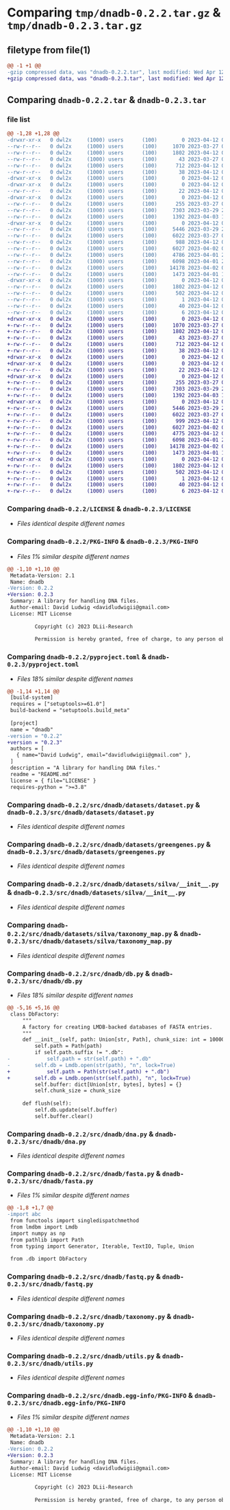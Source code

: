 # Comparing `tmp/dnadb-0.2.2.tar.gz` & `tmp/dnadb-0.2.3.tar.gz`

## filetype from file(1)

```diff
@@ -1 +1 @@
-gzip compressed data, was "dnadb-0.2.2.tar", last modified: Wed Apr 12 05:08:54 2023, max compression
+gzip compressed data, was "dnadb-0.2.3.tar", last modified: Wed Apr 12 05:32:53 2023, max compression
```

## Comparing `dnadb-0.2.2.tar` & `dnadb-0.2.3.tar`

### file list

```diff
@@ -1,28 +1,28 @@
-drwxr-xr-x   0 dwl2x     (1000) users      (100)        0 2023-04-12 05:08:54.946390 dnadb-0.2.2/
--rw-r--r--   0 dwl2x     (1000) users      (100)     1070 2023-03-27 04:24:58.000000 dnadb-0.2.2/LICENSE
--rw-r--r--   0 dwl2x     (1000) users      (100)     1802 2023-04-12 05:08:54.946390 dnadb-0.2.2/PKG-INFO
--rw-r--r--   0 dwl2x     (1000) users      (100)       43 2023-03-27 04:27:38.000000 dnadb-0.2.2/README.md
--rw-r--r--   0 dwl2x     (1000) users      (100)      712 2023-04-12 05:07:54.000000 dnadb-0.2.2/pyproject.toml
--rw-r--r--   0 dwl2x     (1000) users      (100)       38 2023-04-12 05:08:54.946390 dnadb-0.2.2/setup.cfg
-drwxr-xr-x   0 dwl2x     (1000) users      (100)        0 2023-04-12 05:08:54.946390 dnadb-0.2.2/src/
-drwxr-xr-x   0 dwl2x     (1000) users      (100)        0 2023-04-12 05:08:54.946390 dnadb-0.2.2/src/dnadb/
--rw-r--r--   0 dwl2x     (1000) users      (100)       22 2023-04-12 05:08:06.000000 dnadb-0.2.2/src/dnadb/__init__.py
-drwxr-xr-x   0 dwl2x     (1000) users      (100)        0 2023-04-12 05:08:54.946390 dnadb-0.2.2/src/dnadb/datasets/
--rw-r--r--   0 dwl2x     (1000) users      (100)      255 2023-03-27 05:49:34.000000 dnadb-0.2.2/src/dnadb/datasets/__init__.py
--rw-r--r--   0 dwl2x     (1000) users      (100)     7303 2023-03-29 23:23:08.000000 dnadb-0.2.2/src/dnadb/datasets/dataset.py
--rw-r--r--   0 dwl2x     (1000) users      (100)     1392 2023-04-03 19:22:40.000000 dnadb-0.2.2/src/dnadb/datasets/greengenes.py
-drwxr-xr-x   0 dwl2x     (1000) users      (100)        0 2023-04-12 05:08:54.946390 dnadb-0.2.2/src/dnadb/datasets/silva/
--rw-r--r--   0 dwl2x     (1000) users      (100)     5446 2023-03-29 23:23:47.000000 dnadb-0.2.2/src/dnadb/datasets/silva/__init__.py
--rw-r--r--   0 dwl2x     (1000) users      (100)     6022 2023-03-27 05:43:12.000000 dnadb-0.2.2/src/dnadb/datasets/silva/taxonomy_map.py
--rw-r--r--   0 dwl2x     (1000) users      (100)      988 2023-04-12 05:07:32.000000 dnadb-0.2.2/src/dnadb/db.py
--rw-r--r--   0 dwl2x     (1000) users      (100)     6027 2023-04-02 01:42:55.000000 dnadb-0.2.2/src/dnadb/dna.py
--rw-r--r--   0 dwl2x     (1000) users      (100)     4786 2023-04-01 20:18:30.000000 dnadb-0.2.2/src/dnadb/fasta.py
--rw-r--r--   0 dwl2x     (1000) users      (100)     6098 2023-04-01 22:17:05.000000 dnadb-0.2.2/src/dnadb/fastq.py
--rw-r--r--   0 dwl2x     (1000) users      (100)    14178 2023-04-02 01:58:16.000000 dnadb-0.2.2/src/dnadb/taxonomy.py
--rw-r--r--   0 dwl2x     (1000) users      (100)     1473 2023-04-01 17:43:32.000000 dnadb-0.2.2/src/dnadb/utils.py
-drwxr-xr-x   0 dwl2x     (1000) users      (100)        0 2023-04-12 05:08:54.946390 dnadb-0.2.2/src/dnadb.egg-info/
--rw-r--r--   0 dwl2x     (1000) users      (100)     1802 2023-04-12 05:08:54.000000 dnadb-0.2.2/src/dnadb.egg-info/PKG-INFO
--rw-r--r--   0 dwl2x     (1000) users      (100)      502 2023-04-12 05:08:54.000000 dnadb-0.2.2/src/dnadb.egg-info/SOURCES.txt
--rw-r--r--   0 dwl2x     (1000) users      (100)        1 2023-04-12 05:08:54.000000 dnadb-0.2.2/src/dnadb.egg-info/dependency_links.txt
--rw-r--r--   0 dwl2x     (1000) users      (100)       40 2023-04-12 05:08:54.000000 dnadb-0.2.2/src/dnadb.egg-info/requires.txt
--rw-r--r--   0 dwl2x     (1000) users      (100)        6 2023-04-12 05:08:54.000000 dnadb-0.2.2/src/dnadb.egg-info/top_level.txt
+drwxr-xr-x   0 dwl2x     (1000) users      (100)        0 2023-04-12 05:32:53.611128 dnadb-0.2.3/
+-rw-r--r--   0 dwl2x     (1000) users      (100)     1070 2023-03-27 04:24:58.000000 dnadb-0.2.3/LICENSE
+-rw-r--r--   0 dwl2x     (1000) users      (100)     1802 2023-04-12 05:32:53.611128 dnadb-0.2.3/PKG-INFO
+-rw-r--r--   0 dwl2x     (1000) users      (100)       43 2023-03-27 04:27:38.000000 dnadb-0.2.3/README.md
+-rw-r--r--   0 dwl2x     (1000) users      (100)      712 2023-04-12 05:32:22.000000 dnadb-0.2.3/pyproject.toml
+-rw-r--r--   0 dwl2x     (1000) users      (100)       38 2023-04-12 05:32:53.611128 dnadb-0.2.3/setup.cfg
+drwxr-xr-x   0 dwl2x     (1000) users      (100)        0 2023-04-12 05:32:53.611128 dnadb-0.2.3/src/
+drwxr-xr-x   0 dwl2x     (1000) users      (100)        0 2023-04-12 05:32:53.611128 dnadb-0.2.3/src/dnadb/
+-rw-r--r--   0 dwl2x     (1000) users      (100)       22 2023-04-12 05:32:19.000000 dnadb-0.2.3/src/dnadb/__init__.py
+drwxr-xr-x   0 dwl2x     (1000) users      (100)        0 2023-04-12 05:32:53.611128 dnadb-0.2.3/src/dnadb/datasets/
+-rw-r--r--   0 dwl2x     (1000) users      (100)      255 2023-03-27 05:49:34.000000 dnadb-0.2.3/src/dnadb/datasets/__init__.py
+-rw-r--r--   0 dwl2x     (1000) users      (100)     7303 2023-03-29 23:23:08.000000 dnadb-0.2.3/src/dnadb/datasets/dataset.py
+-rw-r--r--   0 dwl2x     (1000) users      (100)     1392 2023-04-03 19:22:40.000000 dnadb-0.2.3/src/dnadb/datasets/greengenes.py
+drwxr-xr-x   0 dwl2x     (1000) users      (100)        0 2023-04-12 05:32:53.611128 dnadb-0.2.3/src/dnadb/datasets/silva/
+-rw-r--r--   0 dwl2x     (1000) users      (100)     5446 2023-03-29 23:23:47.000000 dnadb-0.2.3/src/dnadb/datasets/silva/__init__.py
+-rw-r--r--   0 dwl2x     (1000) users      (100)     6022 2023-03-27 05:43:12.000000 dnadb-0.2.3/src/dnadb/datasets/silva/taxonomy_map.py
+-rw-r--r--   0 dwl2x     (1000) users      (100)      999 2023-04-12 05:30:41.000000 dnadb-0.2.3/src/dnadb/db.py
+-rw-r--r--   0 dwl2x     (1000) users      (100)     6027 2023-04-02 01:42:55.000000 dnadb-0.2.3/src/dnadb/dna.py
+-rw-r--r--   0 dwl2x     (1000) users      (100)     4775 2023-04-12 05:31:58.000000 dnadb-0.2.3/src/dnadb/fasta.py
+-rw-r--r--   0 dwl2x     (1000) users      (100)     6098 2023-04-01 22:17:05.000000 dnadb-0.2.3/src/dnadb/fastq.py
+-rw-r--r--   0 dwl2x     (1000) users      (100)    14178 2023-04-02 01:58:16.000000 dnadb-0.2.3/src/dnadb/taxonomy.py
+-rw-r--r--   0 dwl2x     (1000) users      (100)     1473 2023-04-01 17:43:32.000000 dnadb-0.2.3/src/dnadb/utils.py
+drwxr-xr-x   0 dwl2x     (1000) users      (100)        0 2023-04-12 05:32:53.611128 dnadb-0.2.3/src/dnadb.egg-info/
+-rw-r--r--   0 dwl2x     (1000) users      (100)     1802 2023-04-12 05:32:53.000000 dnadb-0.2.3/src/dnadb.egg-info/PKG-INFO
+-rw-r--r--   0 dwl2x     (1000) users      (100)      502 2023-04-12 05:32:53.000000 dnadb-0.2.3/src/dnadb.egg-info/SOURCES.txt
+-rw-r--r--   0 dwl2x     (1000) users      (100)        1 2023-04-12 05:32:53.000000 dnadb-0.2.3/src/dnadb.egg-info/dependency_links.txt
+-rw-r--r--   0 dwl2x     (1000) users      (100)       40 2023-04-12 05:32:53.000000 dnadb-0.2.3/src/dnadb.egg-info/requires.txt
+-rw-r--r--   0 dwl2x     (1000) users      (100)        6 2023-04-12 05:32:53.000000 dnadb-0.2.3/src/dnadb.egg-info/top_level.txt
```

### Comparing `dnadb-0.2.2/LICENSE` & `dnadb-0.2.3/LICENSE`

 * *Files identical despite different names*

### Comparing `dnadb-0.2.2/PKG-INFO` & `dnadb-0.2.3/PKG-INFO`

 * *Files 1% similar despite different names*

```diff
@@ -1,10 +1,10 @@
 Metadata-Version: 2.1
 Name: dnadb
-Version: 0.2.2
+Version: 0.2.3
 Summary: A library for handling DNA files.
 Author-email: David Ludwig <davidludwigii@gmail.com>
 License: MIT License
         
         Copyright (c) 2023 DLii-Research
         
         Permission is hereby granted, free of charge, to any person obtaining a copy
```

### Comparing `dnadb-0.2.2/pyproject.toml` & `dnadb-0.2.3/pyproject.toml`

 * *Files 18% similar despite different names*

```diff
@@ -1,14 +1,14 @@
 [build-system]
 requires = ["setuptools>=61.0"]
 build-backend = "setuptools.build_meta"
 
 [project]
 name = "dnadb"
-version = "0.2.2"
+version = "0.2.3"
 authors = [
   { name="David Ludwig", email="davidludwigii@gmail.com" },
 ]
 description = "A library for handling DNA files."
 readme = "README.md"
 license = { file="LICENSE" }
 requires-python = ">=3.8"
```

### Comparing `dnadb-0.2.2/src/dnadb/datasets/dataset.py` & `dnadb-0.2.3/src/dnadb/datasets/dataset.py`

 * *Files identical despite different names*

### Comparing `dnadb-0.2.2/src/dnadb/datasets/greengenes.py` & `dnadb-0.2.3/src/dnadb/datasets/greengenes.py`

 * *Files identical despite different names*

### Comparing `dnadb-0.2.2/src/dnadb/datasets/silva/__init__.py` & `dnadb-0.2.3/src/dnadb/datasets/silva/__init__.py`

 * *Files identical despite different names*

### Comparing `dnadb-0.2.2/src/dnadb/datasets/silva/taxonomy_map.py` & `dnadb-0.2.3/src/dnadb/datasets/silva/taxonomy_map.py`

 * *Files identical despite different names*

### Comparing `dnadb-0.2.2/src/dnadb/db.py` & `dnadb-0.2.3/src/dnadb/db.py`

 * *Files 18% similar despite different names*

```diff
@@ -5,16 +5,16 @@
 class DbFactory:
     """
     A factory for creating LMDB-backed databases of FASTA entries.
     """
     def __init__(self, path: Union[str, Path], chunk_size: int = 10000):
         self.path = Path(path)
         if self.path.suffix != ".db":
-            self.path = str(self.path) + ".db"
-        self.db = Lmdb.open(str(path), "n", lock=True)
+            self.path = Path(str(self.path) + ".db")
+        self.db = Lmdb.open(str(self.path), "n", lock=True)
         self.buffer: dict[Union[str, bytes], bytes] = {}
         self.chunk_size = chunk_size
 
     def flush(self):
         self.db.update(self.buffer)
         self.buffer.clear()
```

### Comparing `dnadb-0.2.2/src/dnadb/dna.py` & `dnadb-0.2.3/src/dnadb/dna.py`

 * *Files identical despite different names*

### Comparing `dnadb-0.2.2/src/dnadb/fasta.py` & `dnadb-0.2.3/src/dnadb/fasta.py`

 * *Files 1% similar despite different names*

```diff
@@ -1,8 +1,7 @@
-import abc
 from functools import singledispatchmethod
 from lmdbm import Lmdb
 import numpy as np
 from pathlib import Path
 from typing import Generator, Iterable, TextIO, Tuple, Union
 
 from .db import DbFactory
```

### Comparing `dnadb-0.2.2/src/dnadb/fastq.py` & `dnadb-0.2.3/src/dnadb/fastq.py`

 * *Files identical despite different names*

### Comparing `dnadb-0.2.2/src/dnadb/taxonomy.py` & `dnadb-0.2.3/src/dnadb/taxonomy.py`

 * *Files identical despite different names*

### Comparing `dnadb-0.2.2/src/dnadb/utils.py` & `dnadb-0.2.3/src/dnadb/utils.py`

 * *Files identical despite different names*

### Comparing `dnadb-0.2.2/src/dnadb.egg-info/PKG-INFO` & `dnadb-0.2.3/src/dnadb.egg-info/PKG-INFO`

 * *Files 1% similar despite different names*

```diff
@@ -1,10 +1,10 @@
 Metadata-Version: 2.1
 Name: dnadb
-Version: 0.2.2
+Version: 0.2.3
 Summary: A library for handling DNA files.
 Author-email: David Ludwig <davidludwigii@gmail.com>
 License: MIT License
         
         Copyright (c) 2023 DLii-Research
         
         Permission is hereby granted, free of charge, to any person obtaining a copy
```

